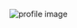 ![profile image](https://avatars1.githubusercontent.com/u/69334145?s=400&u=1c8bf80473a54ad676268876d5d74f53c5121b79&v=4)
